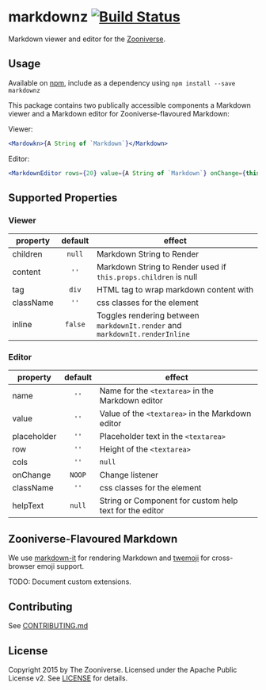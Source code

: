 # markdownz [![Build Status](https://travis-ci.org/zooniverse-ui/markdownz.svg?branch=master)](https://travis-ci.org/zooniverse-ui/markdownz) 

Markdown viewer and editor for the [Zooniverse](https://www.zooniverse.org).

## Usage

Available on [npm](http://npmjs.com), include as a dependency using `npm install --save markdownz`

This package contains two publically accessible components a Markdown viewer and a Markdown editor for Zooniverse-flavoured Markdown:

Viewer:

```jsx
<Mardowkn>{A String of `Markdown`}</Markdown>
```

Editor:
```jsx
<MarkdownEditor rows={20} value={A String of `Markdown`} onChange={this.handleMarkdownChange} />
```

## Supported Properties

### Viewer

| property | default | effect |
|----------|:-------:|--------|
| children  | `null` | Markdown String to Render |
| content | `''` | Markdown String to Render used if `this.props.children` is null |
| tag | `div` | HTML tag to wrap markdown content with |
| className | `''` | css classes for the element |
| inline | `false` | Toggles rendering between `markdownIt.render` and `markdownIt.renderInline`

### Editor

| property | default | effect |
|----------|:-------:|--------|
| name | `''` | Name for the `<textarea>` in the Markdown editor |
| value | `''` | Value of the `<textarea>` in the Markdown editor |
| placeholder | `''` | Placeholder text in the `<textarea>` |
| row | `''` | Height of the `<textarea>` |
| cols | `''` | `null` | Width of `<textarea>` |
| onChange | `NOOP` | Change listener 
| className | `''` | css classes for the element |
| helpText | `null` | String or Component for custom help text for the editor |

## Zooniverse-Flavoured Markdown

We use [markdown-it](https://github.com/markdown-it/markdown-it) for rendering Markdown and [twemoji](https://github.com/twitter/twemoji) for cross-browser emoji support.

TODO: Document custom extensions. 

## Contributing

See [CONTRIBUTING.md](https://github.com/zooniverse-ui/markdownz/tree/master/CONTRIBUTING.md)

## License

Copyright 2015 by The Zooniverse. Licensed under the Apache Public License v2. See [LICENSE](https://github.com/zooniverse-ui/markdownz/tree/master/LICENSE) for details.
